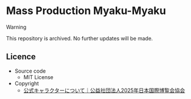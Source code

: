 # Mass Production Myaku-Myaku

> [!WARNING]
> This repository is archived. No further updates will be made.

## Licence

- Source code
  - MIT License
- Copyright
  - [公式キャラクターについて｜公益社団法人2025年日本国際博覧会協会](https://www.expo2025.or.jp/overview/character/)
